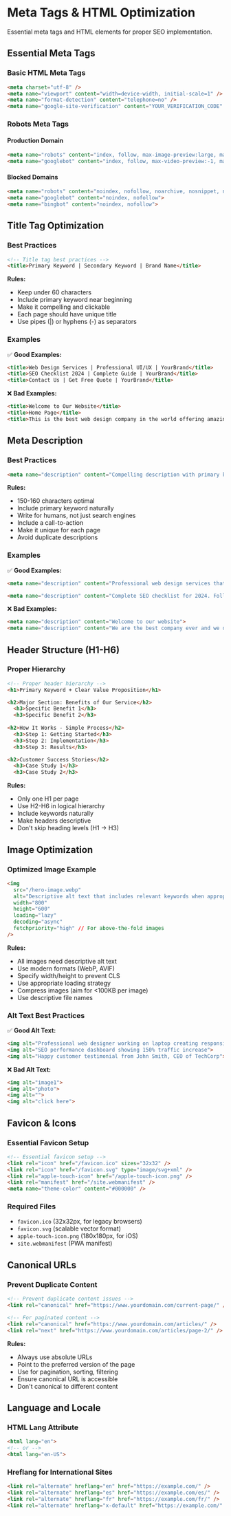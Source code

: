 # Meta Tags & HTML Optimization

Essential meta tags and HTML elements for proper SEO implementation.

## Essential Meta Tags

### Basic HTML Meta Tags

```html
<meta charset="utf-8" />
<meta name="viewport" content="width=device-width, initial-scale=1" />
<meta name="format-detection" content="telephone=no" />
<meta name="google-site-verification" content="YOUR_VERIFICATION_CODE" />
```

### Robots Meta Tags

#### Production Domain
```html
<meta name="robots" content="index, follow, max-image-preview:large, max-snippet:-1, max-video-preview:-1">
<meta name="googlebot" content="index, follow, max-video-preview:-1, max-image-preview:large, max-snippet:-1">
```

#### Blocked Domains
```html
<meta name="robots" content="noindex, nofollow, noarchive, nosnippet, noimageindex">
<meta name="googlebot" content="noindex, nofollow">
<meta name="bingbot" content="noindex, nofollow">
```

## Title Tag Optimization

### Best Practices

```html
<!-- Title tag best practices -->
<title>Primary Keyword | Secondary Keyword | Brand Name</title>
```

**Rules:**
- Keep under 60 characters
- Include primary keyword near beginning
- Make it compelling and clickable
- Each page should have unique title
- Use pipes (|) or hyphens (-) as separators

### Examples

✅ **Good Examples:**
```html
<title>Web Design Services | Professional UI/UX | YourBrand</title>
<title>SEO Checklist 2024 | Complete Guide | YourBrand</title>
<title>Contact Us | Get Free Quote | YourBrand</title>
```

❌ **Bad Examples:**
```html
<title>Welcome to Our Website</title>
<title>Home Page</title>
<title>This is the best web design company in the world offering amazing services</title>
```

## Meta Description

### Best Practices

```html
<meta name="description" content="Compelling description with primary keyword that describes value proposition and includes call-to-action. Keep under 160 characters for full display in search results.">
```

**Rules:**
- 150-160 characters optimal
- Include primary keyword naturally  
- Write for humans, not just search engines
- Include a call-to-action
- Make it unique for each page
- Avoid duplicate descriptions

### Examples

✅ **Good Examples:**
```html
<meta name="description" content="Professional web design services that convert visitors into customers. Get a free quote today and boost your online presence with our expert team.">

<meta name="description" content="Complete SEO checklist for 2024. Follow our step-by-step guide to improve your search rankings and drive more organic traffic to your site.">
```

❌ **Bad Examples:**
```html
<meta name="description" content="Welcome to our website">
<meta name="description" content="We are the best company ever and we do everything you need and more with amazing results that will blow your mind and exceed all expectations">
```

## Header Structure (H1-H6)

### Proper Hierarchy

```html
<!-- Proper header hierarchy -->
<h1>Primary Keyword + Clear Value Proposition</h1>

<h2>Major Section: Benefits of Our Service</h2>
  <h3>Specific Benefit 1</h3>
  <h3>Specific Benefit 2</h3>
  
<h2>How It Works - Simple Process</h2>
  <h3>Step 1: Getting Started</h3>
  <h3>Step 2: Implementation</h3>
  <h3>Step 3: Results</h3>

<h2>Customer Success Stories</h2>
  <h3>Case Study 1</h3>
  <h3>Case Study 2</h3>
```

**Rules:**
- Only one H1 per page
- Use H2-H6 in logical hierarchy
- Include keywords naturally
- Make headers descriptive
- Don't skip heading levels (H1 → H3)

## Image Optimization

### Optimized Image Example

```html
<img 
  src="/hero-image.webp" 
  alt="Descriptive alt text that includes relevant keywords when appropriate"
  width="800"
  height="600"
  loading="lazy"
  decoding="async"
  fetchpriority="high" // For above-the-fold images
/>
```

**Rules:**
- All images need descriptive alt text
- Use modern formats (WebP, AVIF)
- Specify width/height to prevent CLS
- Use appropriate loading strategy
- Compress images (aim for <100KB per image)
- Use descriptive file names

### Alt Text Best Practices

✅ **Good Alt Text:**
```html
<img alt="Professional web designer working on laptop creating responsive website layout">
<img alt="SEO performance dashboard showing 150% traffic increase">
<img alt="Happy customer testimonial from John Smith, CEO of TechCorp">
```

❌ **Bad Alt Text:**
```html
<img alt="image1">
<img alt="photo">
<img alt="">
<img alt="click here">
```

## Favicon & Icons

### Essential Favicon Setup

```html
<!-- Essential favicon setup -->
<link rel="icon" href="/favicon.ico" sizes="32x32" />
<link rel="icon" href="/favicon.svg" type="image/svg+xml" />
<link rel="apple-touch-icon" href="/apple-touch-icon.png" />
<link rel="manifest" href="/site.webmanifest" />
<meta name="theme-color" content="#000000" />
```

### Required Files

- `favicon.ico` (32x32px, for legacy browsers)
- `favicon.svg` (scalable vector format)
- `apple-touch-icon.png` (180x180px, for iOS)
- `site.webmanifest` (PWA manifest)

## Canonical URLs

### Prevent Duplicate Content

```html
<!-- Prevent duplicate content issues -->
<link rel="canonical" href="https://www.yourdomain.com/current-page/" />

<!-- For paginated content -->
<link rel="canonical" href="https://www.yourdomain.com/articles/" />
<link rel="next" href="https://www.yourdomain.com/articles/page-2/" />
```

**Rules:**
- Always use absolute URLs
- Point to the preferred version of the page
- Use for pagination, sorting, filtering
- Ensure canonical URL is accessible
- Don't canonical to different content

## Language and Locale

### HTML Lang Attribute

```html
<html lang="en">
<!-- or -->
<html lang="en-US">
```

### Hreflang for International Sites

```html
<link rel="alternate" hreflang="en" href="https://example.com/" />
<link rel="alternate" hreflang="es" href="https://example.com/es/" />
<link rel="alternate" hreflang="fr" href="https://example.com/fr/" />
<link rel="alternate" hreflang="x-default" href="https://example.com/" />
```
